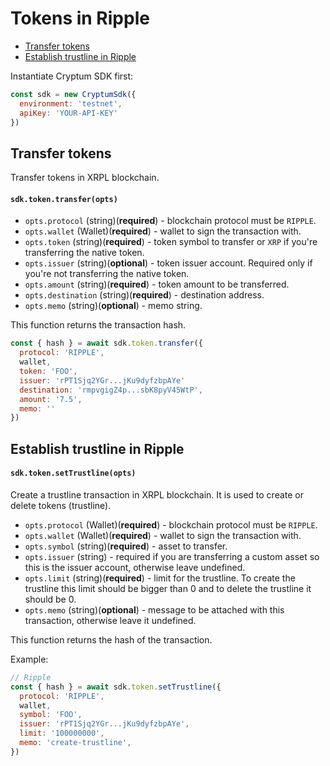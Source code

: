 # Tokens in Ripple

- [Transfer tokens](#transfer-tokens)
- [Establish trustline in Ripple](#establish-trustline-in-ripple)

Instantiate Cryptum SDK first:
```js
const sdk = new CryptumSdk({
  environment: 'testnet',
  apiKey: 'YOUR-API-KEY'
})
```

## Transfer tokens

Transfer tokens in XRPL blockchain.

#### `sdk.token.transfer(opts)`

- `opts.protocol` (string)(**required**) - blockchain protocol must be `RIPPLE`.
- `opts.wallet` (Wallet)(**required**) - wallet to sign the transaction with.
- `opts.token` (string)(**required**) - token symbol to transfer or `XRP` if you're transferring the native token.
- `opts.issuer` (string)(**optional**) - token issuer account. Required only if you're not transferring the native token.
- `opts.amount` (string)(**required**) - token amount to be transferred.
- `opts.destination` (string)(**required**) - destination address.
- `opts.memo` (string)(**optional**) - memo string.

This function returns the transaction hash.

```js
const { hash } = await sdk.token.transfer({
  protocol: 'RIPPLE',
  wallet,
  token: 'FOO',
  issuer: 'rPT1Sjq2YGr...jKu9dyfzbpAYe'
  destination: 'rmpvgigZ4p...sbK8pyV45WtP',
  amount: '7.5',
  memo: ''
})
```

## Establish trustline in Ripple

#### `sdk.token.setTrustline(opts)`

Create a trustline transaction in XRPL blockchain. It is used to create or delete tokens (trustline).

* `opts.protocol` (Wallet)(__required__) - blockchain protocol must be `RIPPLE`.
* `opts.wallet` (Wallet)(__required__) - wallet to sign the transaction with.
* `opts.symbol` (string)(__required__) - asset to transfer.
* `opts.issuer` (string) - required if you are transferring a custom asset so this is the issuer account, otherwise leave undefined.
* `opts.limit` (string)(__required__) - limit for the trustline. To create the trustline this limit should be bigger than 0 and to delete the trustline it should be 0.
* `opts.memo` (string)(__optional__) - message to be attached with this transaction, otherwise leave it undefined.

This function returns the hash of the transaction.

Example:
```js
// Ripple
const { hash } = await sdk.token.setTrustline({
  protocol: 'RIPPLE',
  wallet,
  symbol: 'FOO',
  issuer: 'rPT1Sjq2YGr...jKu9dyfzbpAYe',
  limit: '100000000',
  memo: 'create-trustline',
})
```
